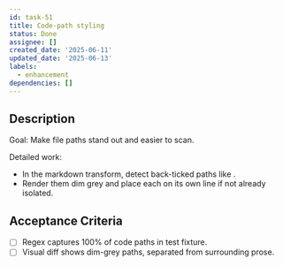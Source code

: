 ```yaml
---
id: task-51
title: Code-path styling
status: Done
assignee: []
created_date: '2025-06-11'
updated_date: '2025-06-13'
labels:
  - enhancement
dependencies: []
---
```


## Description

Goal: Make file paths stand out and easier to scan.

Detailed work:
- In the markdown transform, detect back-ticked paths like \.
- Render them dim grey and place each on its own line if not already isolated.

## Acceptance Criteria
- [ ] Regex captures 100% of code paths in test fixture.
- [ ] Visual diff shows dim-grey paths, separated from surrounding prose.
